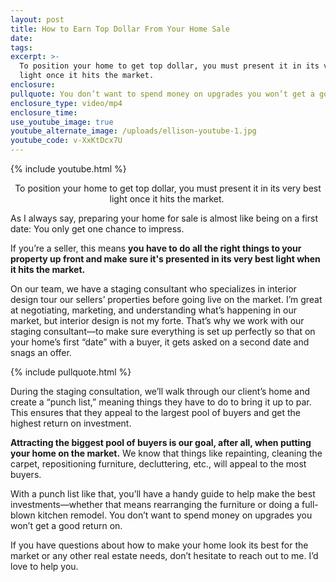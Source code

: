 ```yaml
---
layout: post
title: How to Earn Top Dollar From Your Home Sale
date:
tags:
excerpt: >-
  To position your home to get top dollar, you must present it in its very best
  light once it hits the market.
enclosure:
pullquote: You don’t want to spend money on upgrades you won’t get a good return on.
enclosure_type: video/mp4
enclosure_time:
use_youtube_image: true
youtube_alternate_image: /uploads/ellison-youtube-1.jpg
youtube_code: v-XxKtDcx7U
---
```


{% include youtube.html %}<center>To position your home to get top dollar, you must present it in its very best light once it hits the market.&nbsp;</center>

As I always say, preparing your home for sale is almost like being on a first date: You only get one chance to impress.&nbsp;

If you’re a seller, this means **you have to do all the right things to your property up front and make sure it's presented in its very best light when it hits the market.&nbsp;**

On our team, we have a staging consultant who specializes in interior design tour our sellers’ properties before going live on the market. I’m great at negotiating, marketing, and understanding what’s happening in our market, but interior design is not my forte. That’s why we work with our staging consultant—to make sure everything is set up perfectly so that on your home’s first “date” with a buyer, it gets asked on a second date and snags an offer.&nbsp;

{% include pullquote.html %}

During the staging consultation, we’ll walk through our client’s home and create a “punch list,” meaning things they have to do to bring it up to par. This ensures that they appeal to the largest pool of buyers and get the highest return on investment.&nbsp;

**Attracting the biggest pool of buyers is our goal, after all, when putting your home on the market.** We know that things like repainting, cleaning the carpet, repositioning furniture, decluttering, etc., will appeal to the most buyers.&nbsp;

With a punch list like that, you’ll have a handy guide to help make the best investments—whether that means rearranging the furniture or doing a full-blown kitchen remodel. You don’t want to spend money on upgrades you won’t get a good return on.&nbsp;

If you have questions about how to make your home look its best for the market or any other real estate needs, don’t hesitate to reach out to me. I’d love to help you.&nbsp;

&nbsp;